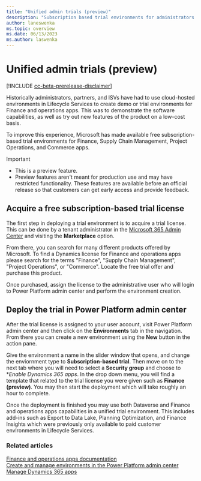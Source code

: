 ```yaml
---
title: "Unified admin trials (preview)"
description: "Subscription based trial environments for administrators of Finance and operations apps"
author: laneswenka
ms.topic: overview
ms.date: 06/13/2023
ms.author: laswenka
---
```


# Unified admin trials (preview)

[!INCLUDE [cc-beta-prerelease-disclaimer](../../includes/cc-beta-prerelease-disclaimer.md)]

Historically administrators, partners, and ISVs have had to use cloud-hosted environments in Lifecycle Services to create demo or trial environments for Finance and operations apps.  This was to demonstrate the software capabilities, as well as try out new features of the product on a low-cost basis.

To improve this experience, Microsoft has made available free subscription-based trial environments for Finance, Supply Chain Management, Project Operations, and Commerce apps. 

> [!IMPORTANT]
>
> - This is a preview feature.
> - Preview features aren't meant for production use and may have restricted functionality. These features are available before an official release so that customers can get early access and provide feedback.


## Acquire a free subscription-based trial license

The first step in deploying a trial environment is to acquire a trial license.  This can be done by a tenant administrator in the [Microsoft 365 Admin Center](https://admin.microsoft.com/) and visiting the **Marketplace** option.  

From there, you can search for many different products offered by Microsoft.  To find a Dynamics license for Finance and operations apps please search for the terms "Finance", "Supply Chain Management", "Project Operations", or "Commerce".  Locate the free trial offer and purchase this product.

Once purchased, assign the license to the administrative user who will login to Power Platform admin center and perform the environment creation.

## Deploy the trial in Power Platform admin center

After the trial license is assigned to your user account, visit Power Platform admin center and then click on the **Environments** tab in the navigation.  From there you can create a new environment using the **New** button in the action pane.  

Give the environment a name in the slider window that opens, and change the enviornment type to **Subscription-based trial**.  Then move on to the next tab where you will need to select a **Security group** and choose to **Enable Dynamics 365 apps*.  In the drop down menu,  you will find a template that related to the trial license you were given such as **Finance (preview)**.  You may then start the deployment which will take roughly an hour to complete.  

Once the deployment is finished you may use both Dataverse and Finance and operations apps capabilities in a unified trial environment.  This includes add-ins such as Export to Data Lake, Planning Optimization, and Finance Insights which were previously only available to paid customer environments in Lifecycle Services.

### Related articles

[Finance and operations apps documentation](/dynamics365/fin-ops-core/fin-ops/)<br/>
[Create and manage environments in the Power Platform admin center](/power-platform/admin/create-environment)<br/>
[Manage Dynamics 365 apps](/power-platform/admin/manage-apps)

